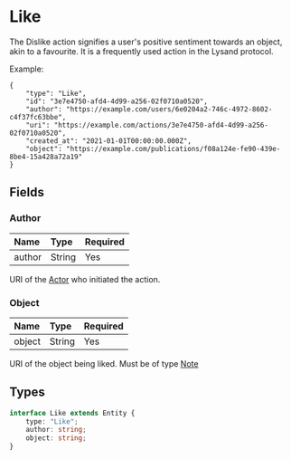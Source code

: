 # Like

The Dislike action signifies a user's positive sentiment towards an object, akin to a favourite. It is a frequently used action in the Lysand protocol.

Example:
```json5
{
    "type": "Like",
    "id": "3e7e4750-afd4-4d99-a256-02f0710a0520",
    "author": "https://example.com/users/6e0204a2-746c-4972-8602-c4f37fc63bbe",
    "uri": "https://example.com/actions/3e7e4750-afd4-4d99-a256-02f0710a0520",
    "created_at": "2021-01-01T00:00:00.000Z",
    "object": "https://example.com/publications/f08a124e-fe90-439e-8be4-15a428a72a19"
}
```

## Fields

### Author

| Name   | Type   | Required |
| :----- | :----- | :------- |
| author | String | Yes      |

URI of the [Actor](./actors) who initiated the action.

### Object

| Name   | Type   | Required |
| :----- | :----- | :------- |
| object | String | Yes      |

URI of the object being liked. Must be of type [Note](./note)

## Types

```typescript
interface Like extends Entity {
    type: "Like";
    author: string;
    object: string;
}
```
